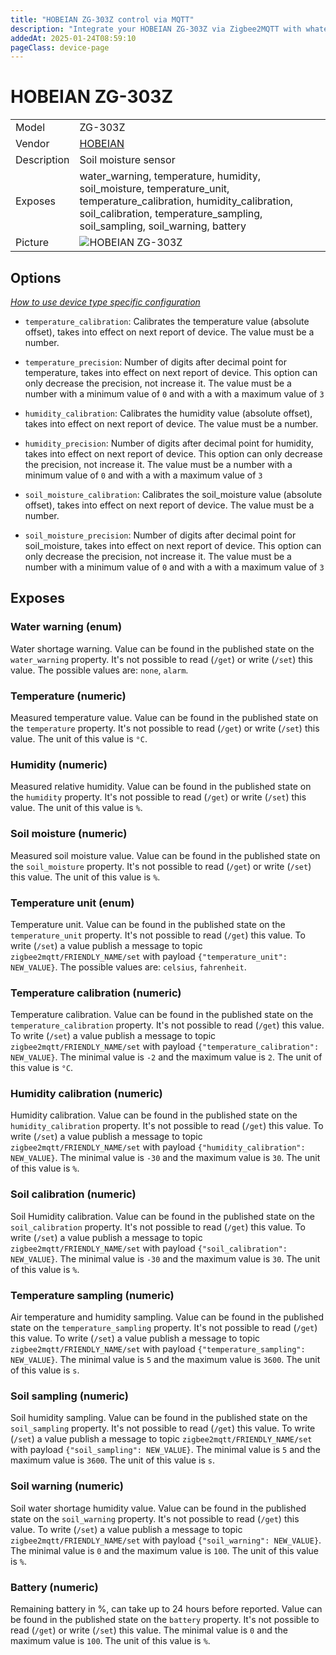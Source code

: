 ```yaml
---
title: "HOBEIAN ZG-303Z control via MQTT"
description: "Integrate your HOBEIAN ZG-303Z via Zigbee2MQTT with whatever smart home infrastructure you are using without the vendor's bridge or gateway."
addedAt: 2025-01-24T08:59:10
pageClass: device-page
---
```


<!-- !!!! -->
<!-- ATTENTION: This file is auto-generated through docgen! -->
<!-- You can only edit the "Notes"-Section between the two comment lines "Notes BEGIN" and "Notes END". -->
<!-- Do not use h1 or h2 heading within "## Notes"-Section. -->
<!-- !!!! -->

# HOBEIAN ZG-303Z

|     |     |
|-----|-----|
| Model | ZG-303Z  |
| Vendor  | [HOBEIAN](/supported-devices/#v=HOBEIAN)  |
| Description | Soil moisture sensor |
| Exposes | water_warning, temperature, humidity, soil_moisture, temperature_unit, temperature_calibration, humidity_calibration, soil_calibration, temperature_sampling, soil_sampling, soil_warning, battery |
| Picture | ![HOBEIAN ZG-303Z](https://www.zigbee2mqtt.io/images/devices/ZG-303Z.png) |


<!-- Notes BEGIN: You can edit here. Add "## Notes" headline if not already present. -->


<!-- Notes END: Do not edit below this line -->



## Options
*[How to use device type specific configuration](../guide/configuration/devices-groups.md#specific-device-options)*

* `temperature_calibration`: Calibrates the temperature value (absolute offset), takes into effect on next report of device. The value must be a number.

* `temperature_precision`: Number of digits after decimal point for temperature, takes into effect on next report of device. This option can only decrease the precision, not increase it. The value must be a number with a minimum value of `0` and with a with a maximum value of `3`

* `humidity_calibration`: Calibrates the humidity value (absolute offset), takes into effect on next report of device. The value must be a number.

* `humidity_precision`: Number of digits after decimal point for humidity, takes into effect on next report of device. This option can only decrease the precision, not increase it. The value must be a number with a minimum value of `0` and with a with a maximum value of `3`

* `soil_moisture_calibration`: Calibrates the soil_moisture value (absolute offset), takes into effect on next report of device. The value must be a number.

* `soil_moisture_precision`: Number of digits after decimal point for soil_moisture, takes into effect on next report of device. This option can only decrease the precision, not increase it. The value must be a number with a minimum value of `0` and with a with a maximum value of `3`


## Exposes

### Water warning (enum)
Water shortage warning.
Value can be found in the published state on the `water_warning` property.
It's not possible to read (`/get`) or write (`/set`) this value.
The possible values are: `none`, `alarm`.

### Temperature (numeric)
Measured temperature value.
Value can be found in the published state on the `temperature` property.
It's not possible to read (`/get`) or write (`/set`) this value.
The unit of this value is `°C`.

### Humidity (numeric)
Measured relative humidity.
Value can be found in the published state on the `humidity` property.
It's not possible to read (`/get`) or write (`/set`) this value.
The unit of this value is `%`.

### Soil moisture (numeric)
Measured soil moisture value.
Value can be found in the published state on the `soil_moisture` property.
It's not possible to read (`/get`) or write (`/set`) this value.
The unit of this value is `%`.

### Temperature unit (enum)
Temperature unit.
Value can be found in the published state on the `temperature_unit` property.
It's not possible to read (`/get`) this value.
To write (`/set`) a value publish a message to topic `zigbee2mqtt/FRIENDLY_NAME/set` with payload `{"temperature_unit": NEW_VALUE}`.
The possible values are: `celsius`, `fahrenheit`.

### Temperature calibration (numeric)
Temperature calibration.
Value can be found in the published state on the `temperature_calibration` property.
It's not possible to read (`/get`) this value.
To write (`/set`) a value publish a message to topic `zigbee2mqtt/FRIENDLY_NAME/set` with payload `{"temperature_calibration": NEW_VALUE}`.
The minimal value is `-2` and the maximum value is `2`.
The unit of this value is `°C`.

### Humidity calibration (numeric)
Humidity calibration.
Value can be found in the published state on the `humidity_calibration` property.
It's not possible to read (`/get`) this value.
To write (`/set`) a value publish a message to topic `zigbee2mqtt/FRIENDLY_NAME/set` with payload `{"humidity_calibration": NEW_VALUE}`.
The minimal value is `-30` and the maximum value is `30`.
The unit of this value is `%`.

### Soil calibration (numeric)
Soil Humidity calibration.
Value can be found in the published state on the `soil_calibration` property.
It's not possible to read (`/get`) this value.
To write (`/set`) a value publish a message to topic `zigbee2mqtt/FRIENDLY_NAME/set` with payload `{"soil_calibration": NEW_VALUE}`.
The minimal value is `-30` and the maximum value is `30`.
The unit of this value is `%`.

### Temperature sampling (numeric)
Air temperature and humidity sampling.
Value can be found in the published state on the `temperature_sampling` property.
It's not possible to read (`/get`) this value.
To write (`/set`) a value publish a message to topic `zigbee2mqtt/FRIENDLY_NAME/set` with payload `{"temperature_sampling": NEW_VALUE}`.
The minimal value is `5` and the maximum value is `3600`.
The unit of this value is `s`.

### Soil sampling (numeric)
Soil humidity sampling.
Value can be found in the published state on the `soil_sampling` property.
It's not possible to read (`/get`) this value.
To write (`/set`) a value publish a message to topic `zigbee2mqtt/FRIENDLY_NAME/set` with payload `{"soil_sampling": NEW_VALUE}`.
The minimal value is `5` and the maximum value is `3600`.
The unit of this value is `s`.

### Soil warning (numeric)
Soil water shortage humidity value.
Value can be found in the published state on the `soil_warning` property.
It's not possible to read (`/get`) this value.
To write (`/set`) a value publish a message to topic `zigbee2mqtt/FRIENDLY_NAME/set` with payload `{"soil_warning": NEW_VALUE}`.
The minimal value is `0` and the maximum value is `100`.
The unit of this value is `%`.

### Battery (numeric)
Remaining battery in %, can take up to 24 hours before reported.
Value can be found in the published state on the `battery` property.
It's not possible to read (`/get`) or write (`/set`) this value.
The minimal value is `0` and the maximum value is `100`.
The unit of this value is `%`.

